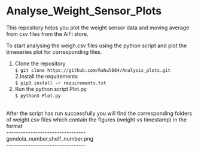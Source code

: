# Analyse_Weight_Sensor_Plots
This repository helps you plot the weight sensor data and moving average from csv files from the AiFi store.

To start analysing the weigh.csv files using the python script and plot the timeseries plot for corresponding files.
1. Clone the repository<br />
`$ git clone https://github.com/Rahul664/Analysis_plots.git`<br />
2.Install the requirements<br/>
`$ pip3 install -r requirements.txt`<br/>
3. Run the python script Plot.py<br />
`$ python3 Plot.py`<br />
<br />
After the script has run successfully you will find the corresponding folders of weight.csv files which contain the figures (weight vs timestamp) in the format<br /> 
--------------------------------- <br />
gondola_number,shelf_number.png   <br />
--------------------------------- <br />
